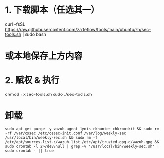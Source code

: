 # 1. 下载脚本（任选其一）
curl -fsSL https://raw.githubusercontent.com/zatteflow/tools/main/ubuntu/sh/sec-tools.sh | sudo bash
# 或本地保存上方内容

# 2. 赋权 & 执行
chmod +x sec-tools.sh
sudo ./sec-tools.sh

# 卸载
```
sudo apt-get purge -y wazuh-agent lynis rkhunter chkrootkit && sudo rm -rf /var/ossec /etc/ossec-init.conf /var/log/weekly-sec /usr/local/bin/weekly-sec.sh && sudo rm -f /etc/apt/sources.list.d/wazuh.list /etc/apt/trusted.gpg.d/wazuh.gpg && sudo crontab -l 2>/dev/null | grep -v '/usr/local/bin/weekly-sec.sh' | sudo crontab - || true
```